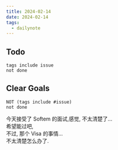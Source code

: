 ```yaml
---
title: 2024-02-14
date: 2024-02-14
tags:
  - dailynote
---
```


## Todo
```tasks
tags include issue
not done
```

## Clear Goals
```tasks
NOT (tags include #issue)
not done
```

今天接受了 Softem 的面试,感觉, 不太清楚了...  
希望能过吧,  
不过, 那个 Visa 的事情...  
不太清楚怎么办了.